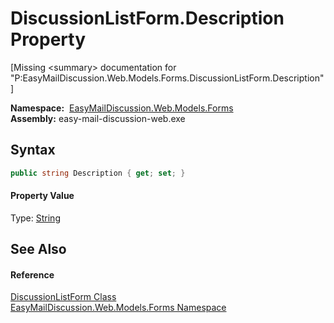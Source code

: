 DiscussionListForm.Description Property
=======================================

[Missing &lt;summary> documentation for "P:EasyMailDiscussion.Web.Models.Forms.DiscussionListForm.Description"]


  **Namespace:**  [EasyMailDiscussion.Web.Models.Forms][1]  
  **Assembly:** easy-mail-discussion-web.exe

Syntax
------

```csharp
public string Description { get; set; }
```

#### Property Value
Type: [String][2]

See Also
--------

#### Reference
[DiscussionListForm Class][3]  
[EasyMailDiscussion.Web.Models.Forms Namespace][1]  

[1]: ../README.md
[2]: https://docs.microsoft.com/dotnet/api/system.string
[3]: README.md